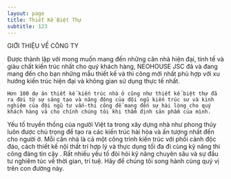```yaml
---
layout: page
title: Thiết Kế Biệt Thự
subtitle: 123
---
```


GIỚI THIỆU VỀ CÔNG TY

Được thành lập với mong muốn mang đến những căn nhà hiện đại, tinh tế và giàu chất kiến trúc nhất cho quý khách hàng, NEOHOUSE JSC đã và đang  mang đến cho bạn những mẫu thiết kế và thi công mới nhất phù hợp với xu hướng kiến trúc hiện đại và không gian sử dụng thực tế nhất.

    Hơn 100 dự án thiết kế kiến trúc nhà ở cũng như thiết kế biệt thự đã ra đời từ sự sáng tạo và năng động của đội ngũ kiến trúc sư và kinh nghiệm của đội ngũ tư vấn-thi công để mang đến sự hài lòng cho quý khách hàng và cho chính chúng tôi khi thẩm định sản phẩm của mình.

Yếu tố truyền thống của người Việt ta trong xây dựng nhà như phong thủy luôn được chú trọng để tạo ra các kiến trúc hài hòa và ấn tượng nhất đến cho người ở. Mỗi căn nhà là cả một công trình kiến trúc với phối cảnh độc đáo, cách thiết kế nội thất trí hợp lý và thực dụng tối đa đi cùng kỹ năng thi công đáng tin cậy . Rất nhiều yếu tố đòi hỏi kỹ năng chuyên sâu và sự đầu tư nghiêm túc về thời gian, trí tuệ. Hãy để chúng tôi song hành cùng quý vị trên con đường này.
